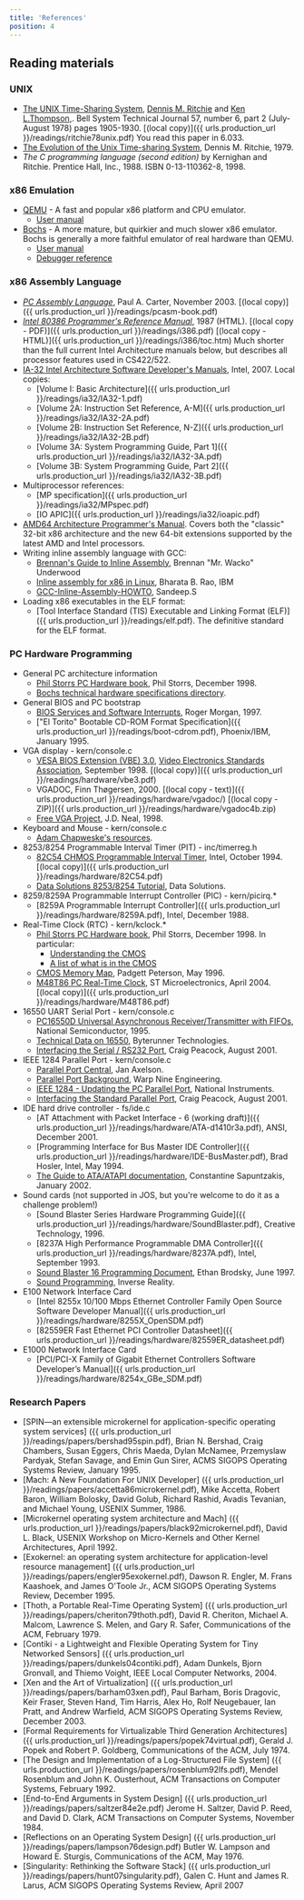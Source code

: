 ```yaml
---
title: 'References'
position: 4
---
```


Reading materials
-----------------

### UNIX

-   [The UNIX Time-Sharing
    System](http://citeseer.ist.psu.edu/10962.html), [Dennis M.
    Ritchie](http://cm.bell-labs.com/who/dmr/) and [Ken
    L.Thompson](http://cm.bell-labs.com/who/ken/),. Bell System
    Technical Journal 57, number 6, part 2 (July-August 1978) pages
    1905-1930. [(local copy)]({{ urls.production_url }}/readings/ritchie78unix.pdf) You read this
    paper in 6.033.
-   [The Evolution of the Unix Time-sharing
    System](http://cm.bell-labs.com/cm/cs/who/dmr/hist.html), Dennis M.
    Ritchie, 1979.
-   *The C programming language (second edition)* by Kernighan and
    Ritchie. Prentice Hall, Inc., 1988. ISBN 0-13-110362-8, 1998.

### x86 Emulation

-   [QEMU](http://www.qemu.org/) - A fast and popular x86 platform and
    CPU emulator.
    -   [User manual](http://wiki.qemu.org/Qemu-doc.html)
-   [Bochs](http://bochs.sourceforge.net) - A more mature, but quirkier
    and much slower x86 emulator. Bochs is generally a more faithful
    emulator of real hardware than QEMU.
    -   [User
        manual](http://bochs.sourceforge.net/doc/docbook/user/index.html)
    -   [Debugger
        reference](http://bochs.sourceforge.net/doc/docbook/user/internal-debugger.html)

### x86 Assembly Language

-   *[PC Assembly Language](http://www.drpaulcarter.com/pcasm/)*, Paul
    A. Carter, November 2003. [(local copy)]({{ urls.production_url }}/readings/pcasm-book.pdf)
-   *[Intel 80386 Programmer's Reference
    Manual](http://www.logix.cz/michal/doc/i386/)*, 1987 (HTML). [(local
    copy - PDF)]({{ urls.production_url }}/readings/i386.pdf) [(local copy -
    HTML)]({{ urls.production_url }}/readings/i386/toc.htm) Much shorter than the full current Intel Architecture manuals
    below, but describes all processor features used in CS422/522.
-   [IA-32 Intel Architecture Software Developer's
    Manuals](http://www.intel.com/content/www/us/en/processors/architectures-software-developer-manuals.html),
    Intel, 2007. Local copies:
    -   [Volume I: Basic Architecture]({{ urls.production_url }}/readings/ia32/IA32-1.pdf)
    -   [Volume 2A: Instruction Set Reference,
        A-M]({{ urls.production_url }}/readings/ia32/IA32-2A.pdf)
    -   [Volume 2B: Instruction Set Reference,
        N-Z]({{ urls.production_url }}/readings/ia32/IA32-2B.pdf)
    -   [Volume 3A: System Programming Guide, Part
        1]({{ urls.production_url }}/readings/ia32/IA32-3A.pdf)
    -   [Volume 3B: System Programming Guide, Part
        2]({{ urls.production_url }}/readings/ia32/IA32-3B.pdf)
-   Multiprocessor references:
    -   [MP specification]({{ urls.production_url }}/readings/ia32/MPspec.pdf)
    -   [IO APIC]({{ urls.production_url }}/readings/ia32/ioapic.pdf)
-  [AMD64 Architecture Programmer's
    Manual](http://developer.amd.com/documentation/guides/Pages/default.aspx#manuals). Covers
    both the "classic" 32-bit x86 architecture and the new 64-bit
    extensions supported by the latest AMD and Intel processors.
-   Writing inline assembly language with GCC:
    -   [Brennan's Guide to Inline
        Assembly](http://www.delorie.com/djgpp/doc/brennan/brennan_att_inline_djgpp.html),
        Brennan "Mr. Wacko" Underwood
    -   [Inline assembly for x86 in
        Linux](http://www.ibm.com/developerworks/linux/library/l-ia.html),
        Bharata B. Rao, IBM
    -   [GCC-Inline-Assembly-HOWTO](http://www.ibiblio.org/gferg/ldp/GCC-Inline-Assembly-HOWTO.html),
        Sandeep.S
-   Loading x86 executables in the ELF format:
    -   [Tool Interface Standard (TIS) Executable and Linking Format
        (ELF)]({{ urls.production_url }}/readings/elf.pdf). The definitive standard for the ELF format.

### PC Hardware Programming

-   General PC architecture information
    -   [Phil Storrs PC Hardware
        book](http://web.archive.org/web/20040603021346/http://members.iweb.net.au/~pstorr/pcbook/),
        Phil Storrs, December 1998.
    -   [Bochs technical hardware specifications
        directory](http://bochs.sourceforge.net/techdata.html).
-   General BIOS and PC bootstrap
    -   [BIOS Services and Software
        Interrupts](http://www.htl-steyr.ac.at/~morg/pcinfo/hardware/interrupts/inte1at0.htm),
        Roger Morgan, 1997.
    -   ["El Torito" Bootable CD-ROM Format
        Specification]({{ urls.production_url }}/readings/boot-cdrom.pdf), Phoenix/IBM, January
        1995.
-   VGA display - kern/console.c
    -   [VESA BIOS Extension (VBE)
        3.0](http://web.archive.org/web/20080302090304/http://www.vesa.org/public/VBE/vbe3.pdf),
        [Video Electronics Standards Association](http://www.vesa.org/),
        September 1998. [(local copy)]({{ urls.production_url }}/readings/hardware/vbe3.pdf)
    -   VGADOC, Finn Thøgersen, 2000. [(local copy -
        text)]({{ urls.production_url }}/readings/hardware/vgadoc/) [(local copy -
        ZIP)]({{ urls.production_url }}/readings/hardware/vgadoc4b.zip)
    -   [Free VGA Project](http://www.osdever.net/FreeVGA/home.htm),
        J.D. Neal, 1998.
-   Keyboard and Mouse - kern/console.c
    -   [Adam Chapweske's
        resources](http://www.computer-engineering.org/index.html).
-   8253/8254 Programmable Interval Timer (PIT) - inc/timerreg.h
    -   [82C54 CHMOS Programmable Interval
        Timer](http://www.intel.com/design/archives/periphrl/docs/23124406.htm),
        Intel, October 1994. [(local copy)]({{ urls.production_url }}/readings/hardware/82C54.pdf)
    -   [Data Solutions 8253/8254
        Tutorial](http://www.decisioncards.com/io/tutorials/8254_tut.html),
        Data Solutions.
-   8259/8259A Programmable Interrupt Controller (PIC) - kern/picirq.\*
    -   [8259A Programmable Interrupt
        Controller]({{ urls.production_url }}/readings/hardware/8259A.pdf), Intel, December 1988.
-   Real-Time Clock (RTC) - kern/kclock.\*
    -   [Phil Storrs PC Hardware
        book](http://web.archive.org/web/20040603021346/http://members.iweb.net.au/~pstorr/pcbook/),
        Phil Storrs, December 1998. In particular:
        -   [Understanding the
            CMOS](http://web.archive.org/web/20040603021346/http://members.iweb.net.au/~pstorr/pcbook/book5/cmos.htm)
        -   [A list of what is in the
            CMOS](http://web.archive.org/web/20040603021346/http://members.iweb.net.au/~pstorr/pcbook/book5/cmoslist.htm)
    -   [CMOS Memory
        Map](http://bochs.sourceforge.net/techspec/CMOS-reference.txt),
        Padgett Peterson, May 1996.
    -   [M48T86 PC Real-Time
        Clock](http://www.st.com/internet/com/TECHNICAL_RESOURCES/TECHNICAL_LITERATURE/DATASHEET/CD00001009.pdf),
        ST Microelectronics, April 2004. [(local
        copy)]({{ urls.production_url }}/readings/hardware/M48T86.pdf)
-   16550 UART Serial Port - kern/console.c
    -   [PC16550D Universal Asynchronous Receiver/Transmitter with
        FIFOs](http://www.national.com/pf/PC/PC16550D.html), National
        Semiconductor, 1995.
    -   [Technical Data on 16550](http://byterunner.com/16550.html),
        Byterunner Technologies.
    -   [Interfacing the Serial / RS232
        Port](http://www.beyondlogic.org/serial/serial.htm), Craig
        Peacock, August 2001.
-   IEEE 1284 Parallel Port - kern/console.c
    -   [Parallel Port Central](http://www.lvr.com/parport.htm), Jan
        Axelson.
    -   [Parallel Port Background](http://www.fapo.com/porthist.htm),
        Warp Nine Engineering.
    -   [IEEE 1284 - Updating the PC Parallel
        Port](http://zone.ni.com/devzone/cda/tut/p/id/3466), National
        Instruments.
    -   [Interfacing the Standard Parallel
        Port](http://www.beyondlogic.org/spp/parallel.htm), Craig
        Peacock, August 2001.
-   IDE hard drive controller - fs/ide.c
    -   [AT Attachment with Packet Interface - 6 (working
        draft)]({{ urls.production_url }}/readings/hardware/ATA-d1410r3a.pdf), ANSI, December
        2001.
    -   [Programming Interface for Bus Master IDE
        Controller]({{ urls.production_url }}/readings/hardware/IDE-BusMaster.pdf), Brad Hosler,
        Intel, May 1994.
    -   [The Guide to ATA/ATAPI
        documentation](http://suif.stanford.edu/~csapuntz/ide.html),
        Constantine Sapuntzakis, January 2002.
-   Sound cards (not supported in JOS, but you're welcome to do
    it as a challenge problem!)
    -   [Sound Blaster Series Hardware Programming
        Guide]({{ urls.production_url }}/readings/hardware/SoundBlaster.pdf), Creative Technology,
        1996.
    -   [8237A High Performance Programmable DMA
        Controller]({{ urls.production_url }}/readings/hardware/8237A.pdf), Intel, September 1993.
    -   [Sound Blaster 16 Programming
        Document](http://homepages.cae.wisc.edu/~brodskye/sb16doc/sb16doc.html),
        Ethan Brodsky, June 1997.
    -   [Sound
        Programming](http://www.inversereality.org/tutorials/sound%20programming/soundprogramming.html),
        Inverse Reality.
-   E100 Network Interface Card
    -   [Intel 8255x 10/100 Mbps Ethernet Controller Family Open Source
        Software Developer Manual]({{ urls.production_url }}/readings/hardware/8255X_OpenSDM.pdf)
    -   [82559ER Fast Ethernet PCI Controller
        Datasheet]({{ urls.production_url }}/readings/hardware/82559ER_datasheet.pdf)
-   E1000 Network Interface Card
    -   [PCI/PCI-X Family of Gigabit Ethernet Controllers Software
        Developer’s Manual]({{ urls.production_url }}/readings/hardware/8254x_GBe_SDM.pdf)

### Research Papers
-   [SPIN—an extensible microkernel for application-specific operating system services]
    ({{ urls.production_url }}/readings/papers/bershad95spin.pdf),
    Brian N. Bershad, Craig Chambers, Susan Eggers, Chris Maeda, Dylan McNamee,
    Przemyslaw Pardyak, Stefan Savage, and Emin Gun Sirer,
    ACMS SIGOPS Operating Systems Review, January  1995.
-   [Mach: A New Foundation For UNIX Developer]
    ({{ urls.production_url }}/readings/papers/accetta86microkernel.pdf),
    Mike Accetta, Robert Baron, William Bolosky, David Golub, Richard Rashid,
    Avadis Tevanian, and Michael Young,
    USENIX Summer, 1986.
-   [Microkernel operating system architecture and Mach]
    ({{ urls.production_url }}/readings/papers/black92microkernel.pdf),
    David L. Black, USENIX Workshop on Micro-Kernels
    and Other Kernel Architectures, April 1992.
-   [Exokernel: an operating system architecture for application-level resource management]
    ({{ urls.production_url }}/readings/papers/engler95exokernel.pdf),
    Dawson R. Engler, M. Frans Kaashoek, and James O'Toole Jr.,
    ACM SIGOPS Operating Systems Review, December 1995.
-   [Thoth, a Portable Real-Time Operating System]
    ({{ urls.production_url }}/readings/papers/cheriton79thoth.pdf),
    David R. Cheriton, Michael A. Malcom, Lawrence S. Melen, and Gary R. Safer,
    Communications of the ACM, February 1979.
-   [Contiki - a Lightweight and Flexible Operating System for Tiny Networked Sensors]
    ({{ urls.production_url }}/readings/papers/dunkels04contiki.pdf),
    Adam Dunkels, Bjorn Gronvall, and Thiemo Voight,
    IEEE Local Computer Networks, 2004.
-   [Xen and the Art of Virtualization]
    ({{ urls.production_url }}/readings/papers/barham03xen.pdf),
    Paul Barham, Boris Dragovic, Keir Fraser, Steven Hand, Tim Harris,
    Alex Ho, Rolf Neugebauer, Ian Pratt, and Andrew Warfield,
    ACM SIGOPS Operating Systems Review, December 2003.
-   [Formal Requirements for Virtualizable Third Generation Architectures]
    ({{ urls.production_url }}/readings/papers/popek74virtual.pdf),
    Gerald J. Popek and Robert P. Goldberg,
    Communications of the ACM, July 1974.
-   [The Design and Implementation of a Log-Structured File System]
    ({{ urls.production_url }}/readings/papers/rosenblum92lfs.pdf),
    Mendel Rosenblum and John K. Ousterhout,
    ACM Transactions on Computer Systems, February 1992.
-   [End-to-End Arguments in System Design]
    ({{ urls.production_url }}/readings/papers/saltzer84e2e.pdf)
    Jerome H. Saltzer, David P. Reed, and David D. Clark,
    ACM Transactions on Computer Systems,
    November 1984.
-   [Reflections on an Operating System Design]
    ({{ urls.production_url }}/readings/papers/lampson76design.pdf)
    Butler W. Lampson and Howard E. Sturgis,
    Communications of the ACM,
    May 1976.
-   [Singularity: Rethinking the Software Stack]
    ({{ urls.production_url }}/readings/papers/hunt07singularity.pdf),
    Galen C. Hunt and James R. Larus,
    ACM SIGOPS Operating Systems Review,
    April 2007
